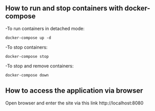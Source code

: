 ## How to run and stop containers with docker-compose

-To run containers in detached mode:

`docker-compose up -d`

-To stop containers:

`docker-compose stop`

-To stop and remove containers:

`docker-compose down`

## How to access the application via browser
Open browser and enter the site via this link http://localhost:8080







